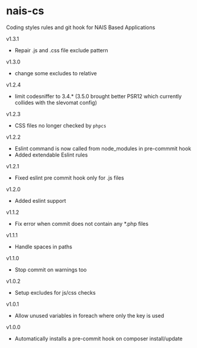 # nais-cs
Coding styles rules and git hook for NAIS Based Applications

v1.3.1
* Repair .js and .css file exclude pattern

v1.3.0
* change some excludes to relative

v1.2.4
* limit codesniffer to 3.4.* (3.5.0 brought better PSR12 which currently collides with the slevomat config)

v1.2.3 
* CSS files no longer checked by `phpcs`

v1.2.2
* Eslint command is now called from node_modules in pre-commmit hook
* Added extendable Eslint rules

v1.2.1
* Fixed eslint pre commit hook only for .js files

v1.2.0
* Added eslint support

v1.1.2
* Fix error when commit does not contain any *.php files

v1.1.1
* Handle spaces in paths

v1.1.0
* Stop commit on warnings too

v1.0.2
* Setup excludes for js/css checks

v1.0.1
* Allow unused variables in foreach where only the key is used

v1.0.0
* Automatically installs a pre-commit hook on composer install/update
